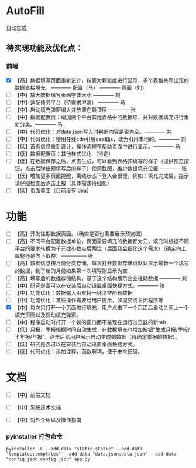 # AutoFill
自动生成

## 待实现功能及优化点：
### 前端
- [x] 【高】数据填写页面重新设计，按表为颗粒度进行显示，多个表格共同出现的数据直接填充。———— 配置（马） ———— 页面（刘）
- [ ] 【中】放大数据填写页面字体大小 ———— 刘
- [ ] 【中】适配债务平台（待需求澄清） ———— 马
- [ ] 【中】启动填充弹窗增大并放置在最顶层 ———— 张
- [ ] 【中】数据配置页：增加两个平台其他表格中的数据项，并对数据填充进行重新分类。———— 马
- [ ] 【中】代码优化：对data.json写入时判断内容是否为空。———— 刘
- [ ] 【中】代码优化：使用在线cdn引用css和js，改为引用本地的。———— 刘
- [ ] 【低】首页信息重新设计，操作流程在帮助页面中进行显示。———— 马
- [ ] 【低】数据配置页：其他样式优化 （待定）
- [ ] 【低】在数据保存之后，点击生成，可以看到表格预填写的样子（提供预览按钮，点击后弹出预填写后的样子）使用截图，维护数据填充位置 ———— 张
- [ ] 【低】增加更多页面提醒，离线状态下登入会很慢。例如：填充完成后，提示请仔细检查后点击上报（具体需求待细化）
- [ ] 【低】页面美工（目前没有idea）

# 功能
- [ ] 【高】开发往期数据页面。（确实是否也需要展示预览图）
- [ ] 【高】不同平台配置数据单位，页面需要填充的数据都为元，填充时根据不同平台的要求转换为千元或小数点后两位（后面我会细化这个需求）（确定向上取整还是向下取整）————— 张
- [ ] 【高】数据信息按月份分类存储，每次打开数据存储页默认显示最新一个填写的数据，到了新的月份如果第一次填写则显示为空
- [ ] 【高】填写后的数据存储结构，基于这个结构展示企业往期数据 ———— 刘
- [ ] 【中】研究是否可以在安装后自动设置桌面快捷方式。———— 张
- [ ] 【中】功能优化：数据输入页支持一键清空所有数据
- [ ] 【中】功能优化：某些操作需要给用户提示，如提交或关闭程序等
- [x] 【中】每次只打开一个页面进行填充，用户点击下一个页面后自动关闭上一个填充页面以及启动填充弹窗。
- [ ] 【中】程序启动时打开一个新的窗口而不是现在运行浏览器的新tab
- [ ] 【低】月报、季报根据时间自动生成，在数据填充也增加按钮“生成月报/季报/半年报/年报”，点击后给用户展示自动生成的数据（待确定季报的数据）。
- [ ] 【低】研究是否可以在安装后自动设置桌面快捷方式。
- [ ] 【低】代码优化：添加注释，函数解耦，便于未来拓展。

# 文档
- [ ] 【中】前端文档
- [ ] 【中】系统技术文档
- [ ] 【中】对外介绍以及操作指南


### pyinstaller 打包命令
```
pyinstaller -F --add-data "static;static" --add-data "templates;templates" --add-data "data.json;data.json" --add-data "config.json;config.json" app.py
```
